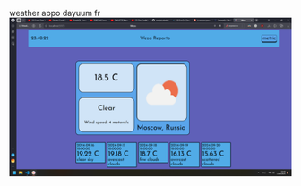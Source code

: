 weather appo dayuum fr
![alt text](https://github.com/mcmikey101/weather-app/blob/main/visual.png?raw=true)
